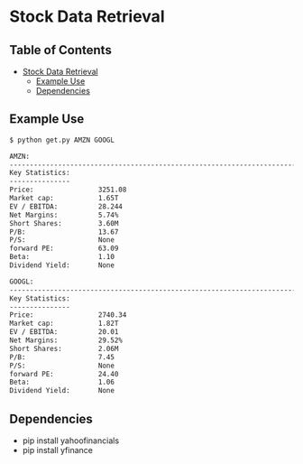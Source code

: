 <!-- markdown-toc start - Don't edit this section. Run M-x markdown-toc-refresh-toc -->
# Stock Data Retrieval

## Table of Contents

- [Stock Data Retrieval](#stock-data-retrieval)
    - [Example Use](#example-use)
    - [Dependencies](#dependencies)

<!-- markdown-toc end -->

## Example Use

```bash
$ python get.py AMZN GOOGL

AMZN:
--------------------------------------------------------------------------------
Key Statistics:
---------------
Price:                3251.08
Market cap:           1.65T
EV / EBITDA:          28.244
Net Margins:          5.74%
Short Shares:         3.60M
P/B:                  13.67
P/S:                  None
forward PE:           63.09
Beta:                 1.10
Dividend Yield:       None

GOOGL:
--------------------------------------------------------------------------------
Key Statistics:
---------------
Price:                2740.34
Market cap:           1.82T
EV / EBITDA:          20.01
Net Margins:          29.52%
Short Shares:         2.06M
P/B:                  7.45
P/S:                  None
forward PE:           24.40
Beta:                 1.06
Dividend Yield:       None
```

## Dependencies

- pip install yahoofinancials
- pip install yfinance
